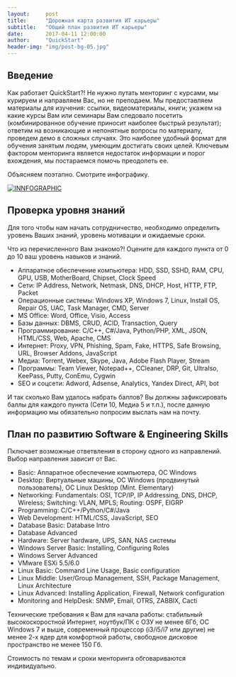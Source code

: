 ```yaml
---
layout:     post
title:      "Дорожная карта развития ИТ карьеры"
subtitle:	"Общий план развития ИТ карьеры"
date:       2017-04-11 12:00:00
author:     "QuickStart"
header-img: "img/post-bg-05.jpg"
---
```

<h2 class="section-heading">Введение</h2>

<p>Как работает QuickStart?! Не нужно путать менторинг с курсами, мы курируем и направляем Вас, но не преподаем. Мы предоставляем материалы для изучения: ссылки, видеоматериалы, книги; укажем на какие курсы Вам или семинары Вам следовало посетить (комбинированное обучение приносит наиболее быстрый результат); ответим на возникающие и непонятные вопросы по материалу, проведем демо в сложных случаях. Это наиболее удобный формат для обучения занятым людям, умеющим достигать своих целей. Ключевым фактором менторинга является недостаток информации и порог вхождения, мы постараемся помочь преодолеть ее.</p>

<p>Объясняем поэтапно. Смотрите инфографику.</p>
<a href="#">
    <img src="{{ site.baseurl }}/img/infostep2.png" alt="INNFOGRAPHIC">
</a>

<h2 class="section-heading">Проверка уровня знаний</h2>

<p>Для того чтобы нам начать сотрудничество, необходимо определить уровень Ваших знаний, уровень мотивации и ожидаемые сроки. </p>

<p>Что из перечисленного Вам знакомо?! Оцените для каждого пункта от 0 до 10 ваш уровень навыков и знаний.</p>
<ul>
	<li>Аппаратное обеспечение компьютера: HDD, SSD, SSHD, RAM, CPU, GPU, USB, MotherBoard, Chipset, Clock Speed</li>
	<li>Сети: IP Address, Network, Netmask, DNS, DHCP, Host, HTTP, FTP, Packet</li>
	<li>Операционные системы: Windows XP, Windows 7, Linux, Install OS, Repair OS, UAC, Task Manager, CMD, Server</li>
	<li>MS Office: Word, Office, Visio, Access</li>
	<li>Базы данных: DBMS, CRUD, ACID, Transaction, Query</li>
	<li>Программирование: C/C++, C#/Java, Python/PHP, XML, JSON, HTML/CSS, Web, Apache, CMS</li>
	<li>Интернет: Proxy, VPN, Phishing, Spam, Fake, HTTPS, Safe Browsing, URL, Browser Addons, JavaScript</li>
	<li>Медиа: Torrent, Webex, Skype, Java, Adobe Flash Player, Stream</li>
	<li>Программы: Team Viewer, Notepad++, CCleaner, DRP, Git, UltraIso, KeePass, Putty, ConEmu, Cygwin</li>
	<li>SEO и соцсети: Adword, Adsense, Analytics, Yandex Direct, API, bot</li>
</ul>
<p>И так сколько Вам удалось набрать баллов? Вы должны зафиксировать баллы для каждого пункта (Сети 10, Медиа 5 и т.п.), после данную информацию мы обязательно попросим выслать нам на почту.</p>

<h2 class="section-heading">План по развитию Software & Engineering Skills</h2>

<p>Пключает возможные ответвления в сторону одного из направлений. Выбор направления зависит от Вас.</p>

<ul>
	<li>Basic: Аппаратное обеспечение компьютера, ОС Windows</li>
	<li>Desktop: Виртуальные машины, ОС Windows (продвинутый пользователь), ОС Linux Desktop (Mint. Elementary)</li>
	<li>Networking: Fundamentals: OSI, TCP/IP, IP Addressing, DNS, DHCP, Wireless; Switching: VLAN, MPLS; Routing: OSPF, EIGRP</li>	
	<li>Programming: C/C++/Python/C#/Java</li>	
	<li>Web Development: HTML/CSS, JavaScript, SEO</li>	
	<li>Database Basic: Database Intro</li>
	<li>Database Advanced</li>
	<li>Hardware: Server hardware, UPS, SAN, NAS системы</li>
	<li>Windows Server Basic: Installing, Configuring Roles</li>
	<li>Windows Server Advanced</li>
	<li>VMware ESXi 5.5/6.0</li>
	<li>Linux Basic: Command Line Usage, Basic configuration</li>
	<li>Linux Middle: User/Group Management, SSH, Package Management, Linux Architecture</li>
	<li>Linux Advanced:  Installing Application, Firewall, Network configuration</li>
	<li>Monitoring and HelpDesk: SNMP, Email, OTRS, ZABBIX, Cacti</li>	 	
</ul>

<p>Технические требования к Вам для начала работы: стабильный высокоскоростной Интернет, ноутбук/ПК с ОЗУ не менее 6Гб, ОС Windows 7 и выше, современный процессор (i3/i5/i7 или другие) не менее 2-х ядер для комфортной работы, свободное дисковое пространство не менее 150 Гб.</p>

<p>Стоимость по темам и сроки менторинга обговариваются индивидуально.</p>


